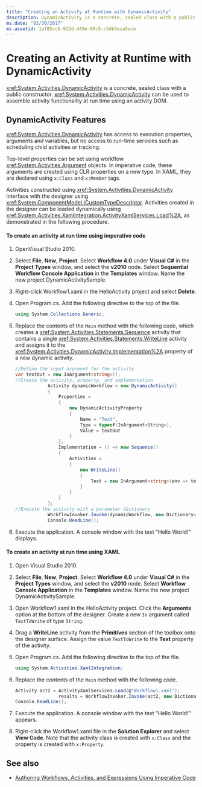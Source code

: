 ```yaml
---
title: "Creating an Activity at Runtime with DynamicActivity"
description: DynamicActivity is a concrete, sealed class with a public constructor. Use the class to assemble activity functionality at run time using an activity DOM.
ms.date: "03/30/2017"
ms.assetid: 1af85cc6-912d-449e-90c5-c5db3eca5ace
---
```

# Creating an Activity at Runtime with DynamicActivity

<xref:System.Activities.DynamicActivity> is a concrete, sealed class with a public constructor. <xref:System.Activities.DynamicActivity> can be used to assemble activity functionality at run time using an activity DOM.

## DynamicActivity Features

 <xref:System.Activities.DynamicActivity> has access to execution properties, arguments and variables, but no access to run-time services such as scheduling child activities or tracking.

 Top-level properties can be set using workflow <xref:System.Activities.Argument> objects. In imperative code, these arguments are created using CLR properties on a new type. In XAML, they are declared using `x:Class` and `x:Member` tags.

 Activities constructed using <xref:System.Activities.DynamicActivity> interface with the designer using <xref:System.ComponentModel.ICustomTypeDescriptor>. Activities created in the designer can be loaded dynamically using <xref:System.Activities.XamlIntegration.ActivityXamlServices.Load%2A>, as demonstrated in the following procedure.

#### To create an activity at run time using imperative code

1. OpenVisual Studio 2010.

2. Select **File**, **New**, **Project**. Select **Workflow 4.0** under **Visual C#** in the **Project Types** window, and select the **v2010** node. Select **Sequential Workflow Console Application** in the **Templates** window. Name the new project DynamicActivitySample.

3. Right-click Workflow1.xaml in the HelloActivity project and select **Delete**.

4. Open Program.cs. Add the following directive to the top of the file.

    ```csharp
    using System.Collections.Generic;
    ```

5. Replace the contents of the `Main` method with the following code, which creates a <xref:System.Activities.Statements.Sequence> activity that contains a single <xref:System.Activities.Statements.WriteLine> activity and assigns it to the <xref:System.Activities.DynamicActivity.Implementation%2A> property of a new dynamic activity.

    ```csharp
    //Define the input argument for the activity
    var textOut = new InArgument<string>();
    //Create the activity, property, and implementation
                Activity dynamicWorkflow = new DynamicActivity()
                {
                    Properties =
                    {
                        new DynamicActivityProperty
                        {
                            Name = "Text",
                            Type = typeof(InArgument<String>),
                            Value = textOut
                        }
                    },
                    Implementation = () => new Sequence()
                    {
                        Activities =
                        {
                            new WriteLine()
                            {
                                Text = new InArgument<string>(env => textOut.Get(env))
                            }
                        }
                    }
                };
    //Execute the activity with a parameter dictionary
                WorkflowInvoker.Invoke(dynamicWorkflow, new Dictionary<string, object> { { "Text", "Hello World!" } });
                Console.ReadLine();
    ```

6. Execute the application. A console window with the text "Hello World!" displays.

#### To create an activity at run time using XAML

1. Open Visual Studio 2010.

2. Select **File**, **New**, **Project**. Select **Workflow 4.0** under **Visual C#** in the **Project Types** window, and select the **v2010** node. Select  **Workflow Console Application** in the **Templates** window. Name the new project DynamicActivitySample.

3. Open Workflow1.xaml in the HelloActivity project. Click the **Arguments** option at the bottom of the designer. Create a new `In` argument called `TextToWrite` of type `String`.

4. Drag a **WriteLine** activity from the **Primitives** section of the toolbox onto the designer surface. Assign the value `TextToWrite` to the **Text** property of the activity.

5. Open Program.cs. Add the following directive to the top of the file.

    ```csharp
    using System.Activities.XamlIntegration;
    ```

6. Replace the contents of the `Main` method with the following code.

    ```csharp
    Activity act2 = ActivityXamlServices.Load(@"Workflow1.xaml");
                    results = WorkflowInvoker.Invoke(act2, new Dictionary<string, object> { { "TextToWrite", "HelloWorld!" } });
    Console.ReadLine();
    ```

7. Execute the application. A console window with the text "Hello World!" appears.

8. Right-click the Workflow1.xaml file in the **Solution Explorer** and select **View Code**. Note that the activity class is created with `x:Class` and the property is created with `x:Property`.

## See also

- [Authoring Workflows, Activities, and Expressions Using Imperative Code](authoring-workflows-activities-and-expressions-using-imperative-code.md)
